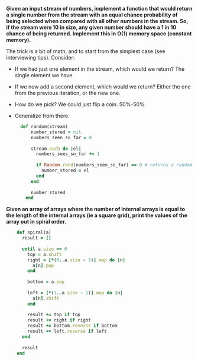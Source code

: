 **Given an input stream of numbers, implement a function that would return a single number from the stream with an equal chance probability of being selected when compared with all other numbers in the stream. So, if the stream were 10 in size, any given number should have a 1 in 10 chance of being returned. Implement this in O(1) memory space (constant memory).**

The trick is a bit of math, and to start from the simplest case (see interviewing tips). Consider:

* If we had just one element in the stream, which would we return? The single element we have.
* If we now add a second element, which would we return? Either the one from the previous iteration, or the new one.
* How do we pick? We could just flip a coin. 50%-50%.
* Generalize from there.

  ```ruby
    def random(stream)
        number_stored = nil
        numbers_seen_so_far = 0
    
        stream.each do |el|
          numbers_sees_so_far += 1
    
          if Random.rand(numbers_seen_so_far) == 0 # returns a random integer that's less than the argument.
            number_stored = el
          end
        end
    
        number_stored
      end
  ```

**Given an array of arrays where the number of internal arrays is equal to the length of the internal arrays (ie a square grid), print the values of the array out in spiral order.**

  ```ruby
      def spiral(a)
        result = []
    
        until a.size == 0
          top = a.shift
          right = [*(0..a.size - 1)].map do |n|
            a[n].pop
          end 
    
          bottom = a.pop 
    
          left = [*(1..a.size - 1)].map do |n|
            a[n].shift
          end 
    
          result += top if top
          result += right if right
          result += bottom.reverse if bottom
          result += left.reverse if left
        end
    
        result
      end
  ```
